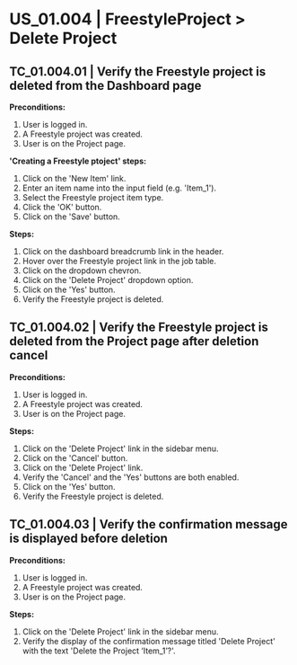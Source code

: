 # US_01.004 | FreestyleProject > Delete Project

## TC_01.004.01 | Verify the Freestyle project is deleted from the Dashboard page
**Preconditions:**
1. User is logged in.
2. A Freestyle project was created.
3. User is on the Project page.

**'Creating a Freestyle ptoject' steps:**
1. Click on the 'New Item' link.
2. Enter an item name into the input field (e.g. 'Item_1').
3. Select the Freestyle project item type.
4. Click the 'OK' button.
5. Click on the 'Save' button.

**Steps:**
1. Click on the dashboard breadcrumb link in the header.
2. Hover over the Freestyle project link in the job table.
3. Click on the dropdown chevron.
4. Click on the 'Delete Project' dropdown option.
5. Click on the 'Yes' button.
6. Verify the Freestyle project is deleted.




## TC_01.004.02 | Verify the Freestyle project is deleted from the Project page after deletion cancel
**Preconditions:**
1. User is logged in.
2. A Freestyle project was created.
3. User is on the Project page.

**Steps:**
1. Click on the 'Delete Project' link in the sidebar menu.
2. Click on the 'Cancel' button.
3. Click on the 'Delete Project' link.
4. Verify the 'Cancel' and the 'Yes' buttons are both enabled.
5. Click on the 'Yes' button.
6. Verify the Freestyle project is deleted.




## TC_01.004.03 | Verify the confirmation message is displayed before deletion
**Preconditions:**
1. User is logged in.
2. A Freestyle project was created.
3. User is on the Project page.

**Steps:**
1. Click on the 'Delete Project' link in the sidebar menu.
2. Verify the display of the confirmation message titled 'Delete Project' with the text 'Delete the Project ‘Item_1’?'.
